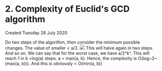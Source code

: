 # 2. Complexity of Euclid's GCD algorithm
Created Tuesday 28 July 2020

Do two steps of the algorithm, then consider the minimum possible changes. The value of smaller < a/2.
![](/assets/2._Complexity_of_Euclid's_GCD_algorithm-image-1.png)
This will halve again in two steps. And so on. We can say that for the worst case, we have a/2^k^. This will reach 1 in k =log(a) steps. a = max(a, b).
Hence, the complexity is O(log~2~(max(a, b))).
And this is obviously < O(min(a, b))
